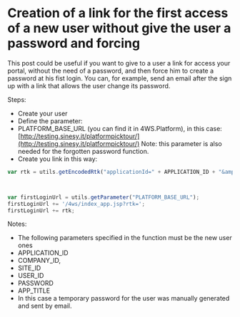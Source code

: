 # Creation of a link for the first access of a new user  without give the user a password and forcing

This post could be useful if you want to give to a user a link for access your portal, without the need of a password, and then force him to create a password at his fist login. You can, for example, send an email after the sign up with a link that allows the user change its password.

Steps:

* Create your user
* Define the parameter:
* PLATFORM\_BASE\_URL \(you can find it in 4WS.Platform\), in this case: [http://testing.sinesy.it/platformpicktour/](http://testing.sinesy.it/platformpicktour/) Note: this parameter is also needed for the forgotten password function.
* Create you link in this way:

```javascript
var rtk = utils.getEncodedRtk("applicationId=" + APPLICATION_ID + "&amp;companyId=" + COMPANY_ID + "&amp;siteId=" + SITE_ID + "&amp;username=" + USER_ID + "&amp;password=" + PASSWORD + "&amp;forgotpwd=Y" + "&amp;appTitle=" + APP_TITLE);



var firstLoginUrl = utils.getParameter("PLATFORM_BASE_URL");
firstLoginUrl += '/4ws/index_app.jsp?rtk=';
firstLoginUrl += rtk;
```

Notes:

* The following parameters specified in the function must be the new user ones
* APPLICATION\_ID
* COMPANY\_ID,
* SITE\_ID
* USER\_ID
* PASSWORD
* APP\_TITLE
* In this case a temporary password for the user was manually generated and sent by email.

